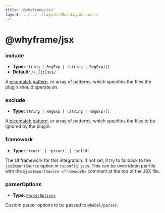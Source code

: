 ```yaml
---
title: '@whyframe/jsx'
layout: ../../../layouts/DocsLayout.astro
---
```


# @whyframe/jsx

### include

- **Type:** `string | RegExp | (string | RegExp)[]`
- **Default:** `/\.[jt]sx$/`

A [picomatch pattern](https://github.com/micromatch/picomatch), or array of patterns, which specifies the files the plugin should operate on.

### exclude

- **Type:** `string | RegExp | (string | RegExp)[]`

A [picomatch pattern](https://github.com/micromatch/picomatch), or array of patterns, which specifies the files to be ignored by the plugin.

### framework

- **Type:** `'react' | 'preact' | 'solid'`

The UI framework for this integration. If not set, it try to fallback to the `jsxImportSource` option in `tsconfig.json`. This can be overridden per file with the `@jsxImportSource <framework>` comment at the top of the JSX file.

### parserOptions

- **Type:** [`ParserOptions`](https://babeljs.io/docs/en/babel-parser#options)

Custom parser options to be passed to `@babel/parser`.
